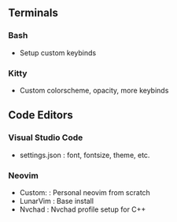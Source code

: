 ## Terminals
### Bash
* Setup custom keybinds  

### Kitty
* Custom colorscheme, opacity, more keybinds

## Code Editors

### Visual Studio Code
* settings.json : font, fontsize, theme, etc.

### Neovim  
* Custom: : Personal neovim from scratch 
* LunarVim : Base install  
* Nvchad : Nvchad profile setup for C++
